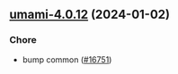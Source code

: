 

## [umami-4.0.12](https://github.com/truecharts/charts/compare/umami-4.0.11...umami-4.0.12) (2024-01-02)

### Chore



- bump common ([#16751](https://github.com/truecharts/charts/issues/16751))